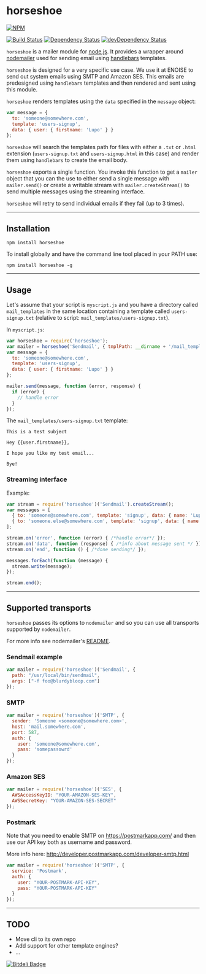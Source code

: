 # horseshoe

[![NPM](https://nodei.co/npm/horseshoe.png?compact=true)](https://nodei.co/npm/horseshoe/)

[![Build Status](https://secure.travis-ci.org/lupomontero/horseshoe.png)](http://travis-ci.org/lupomontero/horseshoe) 
[![Dependency Status](https://david-dm.org/lupomontero/horseshoe.png)](https://david-dm.org/lupomontero/horseshoe) 
[![devDependency Status](https://david-dm.org/lupomontero/horseshoe/dev-status.png)](https://david-dm.org/lupomontero/horseshoe#info=devDependencies)

`horseshoe` is a mailer module for [node.js](http://nodejs.org/). It provides a
wrapper around [nodemailer](https://github.com/andris9/nodemailer) used for
sending email using [handlebars](http://handlebarsjs.com/) templates.

`horseshoe` is designed for a very specific use case. We use it at ENOISE to
send out system emails using SMTP and Amazon SES. This emails are predesigned
using `handlebars` templates and then rendered and sent using this module.

`horseshoe` renders templates using the `data` specified in the `message`
object:

```javascript
var message = {
  to: 'someone@somewhere.com',
  template: 'users-signup',
  data: { user: { firstname: 'Lupo' } }
};
```

`horseshoe` will search the templates path for files with either a `.txt` or
`.html` extension (`users-signup.txt` and `users-signup.html` in this case) and
render them using `handlebars` to create the email body.

`horseshoe` exports a single function. You invoke this function to get a
`mailer` object that you can the use to either send a single message with
`mailer.send()` or create a writable stream with `mailer.createStream()` to send
multiple messages using the streaming interface.

`horseshoe` will retry to send individual emails if they fail (up to 3 times).

* * *

## Installation

    npm install horseshoe

To install globally and have the command line tool placed in your PATH use:

    npm install horseshoe -g

* * *

## Usage

Let's assume that your script is `myscript.js` and you have a directory called
`mail_templates` in the same location containing a template called
`users-signup.txt` (relative to script: `mail_templates/users-signup.txt`).

In `myscript.js`:

```javascript
var horseshoe = require('horseshoe');
var mailer = horseshoe('Sendmail', { tmplPath: __dirname + '/mail_templates/' });
var message = {
  to: 'someone@somewhere.com',
  template: 'users-signup',
  data: { user: { firstname: 'Lupo' } }
};

mailer.send(message, function (error, response) {
  if (error) {
    // handle error
  }
});
```

The `mail_templates/users-signup.txt` template:

    This is a test subject

    Hey {{user.firstname}},

    I hope you like my test email...

    Bye!

### Streaming interface

Example:

```javascript
var stream = require('horseshoe')('Sendmail').createStream();
var messages = [
  { to: 'someone@somewhere.com', template: 'signup', data: { name: 'Lupo' } },
  { to: 'someone.else@somewhere.com', template: 'signup', data: { name: 'Someone' } }
];

stream.on('error', function (error) { /*handle error*/ });
stream.on('data', function (response) { /*info about message sent */ });
stream.on('end', function () { /*done sending*/ });

messages.forEach(function (message) {
  stream.write(message);
});

stream.end();
```

* * *

## Supported transports

`horseshoe` passes its options to `nodemailer` and so you can use all transports
supported by `nodemailer`.

For more info see nodemailer's [README](https://github.com/andris9/nodemailer).

### Sendmail example

```javascript
var mailer = require('horseshoe')('Sendmail', {
  path: "/usr/local/bin/sendmail",
  args: ["-f foo@blurdybloop.com"]
});
```

### SMTP

```javascript
var mailer = require('horseshoe')('SMTP', {
  sender: 'Someone <someone@somewhere.com>',
  host: 'mail.somewhere.com',
  port: 587,
  auth: {
    user: 'someone@somewhere.com',
    pass: 'somepassowrd'
  }
});
```

### Amazon SES

```javascript
var mailer = require('horseshoe')('SES', {
  AWSAccessKeyID: "YOUR-AMAZON-SES-KEY",
  AWSSecretKey: "YOUR-AMAZON-SES-SECRET"
});
```

### Postmark

Note that you need to enable SMTP on https://postmarkapp.com/ and then use our
API key both as username and password.

More info here: http://developer.postmarkapp.com/developer-smtp.html

```javascript
var mailer = require('horseshoe')('SMTP', {
  service: 'Postmark',
  auth: {
    user: "YOUR-POSTMARK-API-KEY",
    pass: "YOUR-POSTMARK-API-KEY"
  }
});
```

* * *

## TODO

* Move cli to its own repo
* Add support for other template engines?
* ...


[![Bitdeli Badge](https://d2weczhvl823v0.cloudfront.net/lupomontero/horseshoe/trend.png)](https://bitdeli.com/free "Bitdeli Badge")

